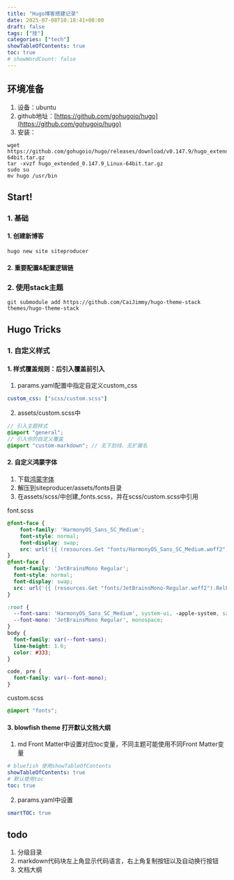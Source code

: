 ```yaml
---
title: "Hugo博客搭建记录"
date: 2025-07-08T10:18:41+08:00
draft: false
tags: ["技"]
categories: ["tech"]
showTableOfContents: true
toc: true
# showWordCount: false
---
```


## 环境准备
1. 设备：ubuntu
2. github地址：[https://github.com/gohugoio/hugo](https://github.com/gohugoio/hugo)
3. 安装：
```shell linenums="1"
wget https://github.com/gohugoio/hugo/releases/download/v0.147.9/hugo_extended_0.147.9_Linux-64bit.tar.gz
tar -xvzf hugo_extended_0.147.9_Linux-64bit.tar.gz
sudo su
mv hugo /usr/bin
```
## Start!
### 1. 基础
#### 1. 创建新博客
```shell
hugo new site siteproducer
```
#### 2. 重要配置&配置逻辑链

### 2. 使用stack主题
```shell
git submodule add https://github.com/CaiJimmy/hugo-theme-stack themes/hugo-theme-stack
```


## Hugo Tricks
### 1. 自定义样式
#### 1. 样式覆盖规则：后引入覆盖前引入
1. params.yaml配置中指定自定义custom_css
```yaml
custom_css: ["scss/custom.scss"]
```
2. assets/custom.scss中
```scss
// 引入主题样式
@import "general";
// 引入你的自定义覆盖
@import "custom-markdown"; // 无下划线、无扩展名
```
#### 2. 自定义鸿蒙字体
1. 下载[鸿蒙字体](https://github.com/Irithys/cdn/tree/master/src/fonts?ref=irithys.com)
2. 解压到siteproducer/assets/fonts目录
3. 在assets/scss/中创建_fonts.scss，并在scss/custom.scss中引用

font.scss
```scss
@font-face {
    font-family: 'HarmonyOS_Sans_SC_Medium';
    font-style: normal;
    font-display: swap;
    src: url('{{ (resources.Get "fonts/HarmonyOS_Sans_SC_Medium.woff2").RelPermalink }}') format('woff2');
}
@font-face {
  font-family: 'JetBrainsMono Regular';
  font-style: normal;
  font-display: swap;
  src: url('{{ (resources.Get "fonts/JetBrainsMono-Regular.woff2").RelPermalink }}') format('woff2');
}

:root {
  --font-sans: 'HarmonyOS_Sans_SC_Medium', system-ui, -apple-system, sans-serif;
  --font-mono: 'JetBrainsMono Regular', monospace;
}
body {
  font-family: var(--font-sans);
  line-height: 1.6;
  color: #333;
}

code, pre {
  font-family: var(--font-mono);
}

```
custom.scss
```scss
@import "fonts";
```
#### 3. blowfish theme 打开默认文档大纲
1. md Front Matter中设置对应toc变量，不同主题可能使用不同Front Matter变量
```yaml
# bluefish 使用showTableOfContents
showTableOfContents: true
# 默认使用toc
toc: true
```
2. params.yaml中设置
```yaml
smartTOC: true
```


## todo
1. 分级目录
2. markdown代码块左上角显示代码语言，右上角复制按钮以及自动换行按钮
3. 文档大纲
